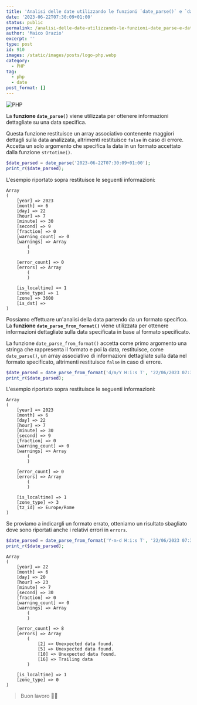 ```yaml
---
title: 'Analisi delle date utilizzando le funzioni `date_parse()` e `date_parse_from_format()`'
date: '2023-06-22T07:30:09+01:00'
status: public
permalink: /analisi-delle-date-utilizzando-le-funzioni-date_parse-e-date_parse_from_format
author: 'Maico Orazio'
excerpt: ''
type: post
id: 910
images: /static/images/posts/logo-php.webp
category:
  - PHP
tag:
  - php
  - date
post_format: []
---
```


![PHP](/static/images/posts/logo-php.webp)

La **funzione `date_parse()`** viene utilizzata per ottenere informazioni dettagliate su una data specifica.

Questa funzione restituisce un array associativo contenente maggiori dettagli sulla data analizzata,
altrimenti restituisce `false` in caso di errore.
Accetta un solo argomento che specifica la data in un formato accettato dalla funzione `strtotime()`.

```php
$date_parsed = date_parse('2023-06-22T07:30:09+01:00');
print_r($date_parsed);
```

L'esempio riportato sopra restituisce le seguenti informazioni:

```shell
Array
(
    [year] => 2023
    [month] => 6
    [day] => 22
    [hour] => 7
    [minute] => 30
    [second] => 9
    [fraction] => 0
    [warning_count] => 0
    [warnings] => Array
        (
        )

    [error_count] => 0
    [errors] => Array
        (
        )

    [is_localtime] => 1
    [zone_type] => 1
    [zone] => 3600
    [is_dst] => 
)
```

Possiamo effettuare un'analisi della data partendo da un formato specifico.
La **funzione `date_parse_from_format()`** viene utilizzata per ottenere informazioni dettagliate sulla data specificata 
in base al formato specificato.

La funzione `date_parse_from_format()` accetta come primo argomento una stringa che rappresenta il formato e poi la data,
restituisce, come `date_parse()`, un array associativo di informazioni dettagliate sulla data nel formato specificato,
altrimenti restituisce `false` in caso di errore.

```php
$date_parsed = date_parse_from_format('d/m/Y H:i:s T', '22/06/2023 07:30:09 Europe/Rome');
print_r($date_parsed);
```

L'esempio riportato sopra restituisce le seguenti informazioni:

```shell
Array
(
    [year] => 2023
    [month] => 6
    [day] => 22
    [hour] => 7
    [minute] => 30
    [second] => 9
    [fraction] => 0
    [warning_count] => 0
    [warnings] => Array
        (
        )

    [error_count] => 0
    [errors] => Array
        (
        )

    [is_localtime] => 1
    [zone_type] => 3
    [tz_id] => Europe/Rome
)
```

Se proviamo a indicargli un formato errato, otteniamo un risultato sbagliato dove sono riportati anche i relativi errori in `errors`.

```php
$date_parsed = date_parse_from_format('Y-m-d H:i:s T', '22/06/2023 07:30:09 Europe/Rome');
print_r($date_parsed);
```

```shell
Array
(
    [year] => 22
    [month] => 6
    [day] => 20
    [hour] => 23
    [minute] => 7
    [second] => 30
    [fraction] => 0
    [warning_count] => 0
    [warnings] => Array
        (
        )

    [error_count] => 8
    [errors] => Array
        (
            [2] => Unexpected data found.
            [5] => Unexpected data found.
            [10] => Unexpected data found.
            [16] => Trailing data
        )

    [is_localtime] => 1
    [zone_type] => 0
)
```

> Buon lavoro 👨‍💻
